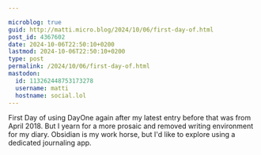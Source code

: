 ```yaml
---

microblog: true
guid: http://matti.micro.blog/2024/10/06/first-day-of.html
post_id: 4367602
date: 2024-10-06T22:50:10+0200
lastmod: 2024-10-06T22:50:10+0200
type: post
permalink: /2024/10/06/first-day-of.html
mastodon:
  id: 113262448753173278
  username: matti
  hostname: social.lol
---
```

First Day of using DayOne again after my latest entry before that was from April 2018. But I yearn for a more prosaic and removed writing environment for my diary. Obsidian is my work horse, but I'd like to explore using a dedicated journaling app.
